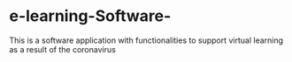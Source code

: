 # e-learning-Software-
This is a software application with functionalities to support virtual learning as a result of the coronavirus 
